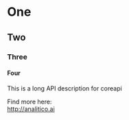 
# One
## Two
### Three
#### Four

This is a long API description for coreapi

Find more here:   
http://analitico.ai

